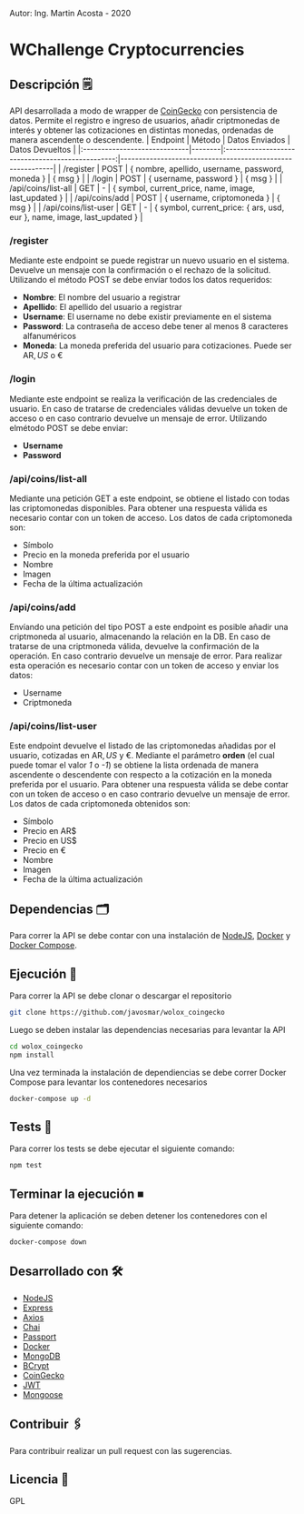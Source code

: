 Autor: Ing. Martin Acosta - 2020
# WChallenge Cryptocurrencies
## Descripción 🗒
API desarrollada a modo de wrapper de [CoinGecko](https://www.coingecko.com/en/api​) con persistencia de datos. Permite el registro e ingreso de usuarios, añadir criptmonedas de interés y obtener las cotizaciones en distintas monedas, ordenadas de manera ascendente o descendente.
|            Endpoint           | Método |                  Datos Enviados                  | Datos Devueltos                                           |
|:-----------------------------|--------|:------------------------------------------------:|-----------------------------------------------------------|
| /register                     | POST   | { nombre, apellido, username, password, moneda } | { msg }                                                   |
| /login                        | POST   |              { username, password }              | { msg }                                                   |
| /api/coins/list-all           | GET    |                         -                        | { symbol,  current_price,  name,  image,  last_updated  } |
| /api/coins/add                | POST   |            { username, criptomoneda }            | { msg }                                                   |
| /api/coins/list-user  | GET    |                         -                        | { symbol,  current_price: { ars, usd, eur },  name,  image,  last_updated  } |
### /register
Mediante este endpoint se puede registrar un nuevo usuario en el sistema. Devuelve un mensaje con la confirmación o el rechazo de la solicitud. Utilizando el método POST se debe envíar todos los datos requeridos:
- **Nombre**: El nombre del usuario a registrar
- **Apellido**: El apellido del usuario a registrar
- **Username**: El username no debe existir previamente en el sistema
- **Password**: La contraseña de acceso debe tener al menos 8 caracteres alfanuméricos
- **Moneda**: La moneda preferida del usuario para cotizaciones. Puede ser AR$, US$ o €
### /login
Mediante este endpoint se realiza la verificación de las credenciales de usuario. En caso de tratarse de credenciales válidas devuelve un token de acceso o en caso contrario devuelve un mensaje de error. Utilizando elmétodo POST se debe enviar:
- **Username**
- **Password**
### /api/coins/list-all
Mediante una petición GET a este endpoint, se obtiene el listado con todas las criptomonedas disponibles. Para obtener una respuesta válida es necesario contar con un token de acceso. Los datos de cada criptomoneda son:
- Símbolo
- Precio en la moneda preferida por el usuario
- Nombre
- Imagen
- Fecha de la última actualización
### /api/coins/add
Envíando una petición del tipo POST a este endpoint es posible añadir una criptmoneda al usuario, almacenando la relación en la DB. En caso de tratarse de una criptmoneda válida, devuelve la confirmación de la operación. En caso contrario devuelve un mensaje de error. Para realizar esta operación es necesario contar con un token de acceso y enviar los datos:
- Username
- Criptmoneda
### /api/coins/list-user
Este endpoint devuelve el listado de las criptomonedas añadidas por el usuario, cotizadas en AR$, US$ y €. Mediante el parámetro **orden** (el cual puede tomar el valor *1* o *-1*) se obtiene la lista ordenada de manera ascendente o descendente con respecto a la cotización en la moneda preferida por el usuario. Para obtener una respuesta válida se debe contar con un token de acceso o en caso contrario devuelve un mensaje de error. Los datos de cada criptomoneda obtenidos son:
- Símbolo
- Precio en AR$
- Precio en US$
- Precio en € 
- Nombre
- Imagen
- Fecha de la última actualización
## Dependencias 🗂 
Para correr la API se debe contar con una instalación de [NodeJS](https://nodejs.org/), [Docker](https://www.docker.com/) y [Docker Compose](https://docs.docker.com/compose/install/).
## Ejecución 🚀
Para correr la API se debe clonar o descargar el repositorio
```sh
git clone https://github.com/javosmar/wolox_coingecko
```
Luego se deben instalar las dependencias necesarias para levantar la API
```sh
cd wolox_coingecko
npm install
```
Una vez terminada la instalación de dependiencias se debe correr Docker Compose para levantar los contenedores necesarios
```sh
docker-compose up -d
```
## Tests 📝
Para correr los tests se debe ejecutar el siguiente comando:
```sh
npm test
```
## Terminar la ejecución ⏹
Para detener la aplicación se deben detener los contenedores con el siguiente comando:
```sh
docker-compose down
```
## Desarrollado con 🛠️
* [NodeJS](https://nodejs.org/)
* [Express](https://www.expressjs.com/)
* [Axios](https://www.npmjs.com/package/axios)
* [Chai](https://www.chaijs.com/)
* [Passport](http://www.passportjs.org/)
* [Docker](https://www.docker.com/)
* [MongoDB](https://www.mongodb.com/)
* [BCrypt](https://www.npmjs.com/package/bcryptjs)
* [CoinGecko](https://www.coingecko.com/en/api)
* [JWT](https://jwt.io/)
* [Mongoose](https://mongoosejs.com/)

## Contribuir 🖇️
Para contribuir realizar un pull request con las sugerencias.
## Licencia 📄
GPL